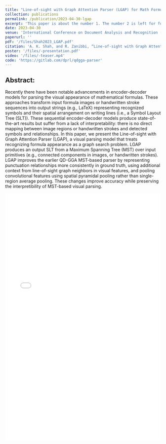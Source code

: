 ```yaml
---
title: "Line-of-sight with Graph Attention Parser (LGAP) for Math Formulas"
collection: publications
permalink: /publication/2023-04-30-lgap
excerpt: 'This paper is about the number 1. The number 2 is left for future work.'
date: 2023-04-30
venue: 'International Conference on Document Analysis and Recognition (ICDAR)'
paperurl: ''
pdf: '/files/Shah2023_LGAP.pdf'
citation: 'A. K. Shah, and R. Zanibbi, “Line-of-sight with Graph Attention Parser (LGAP) for Math Formulas” in Document Analysis and Recognition – ICDAR 2023, Cham, 2023, accepted. doi:'
poster: '/files/-presentation.pdf'
video: '/files/-teaser.mp4'
code: 'https://gitlab.com/dprl/qdgga-parser'
---
```


## Abstract:

Recently there have been notable advancements in encoder-decoder models for 
parsing the visual appearance of mathematical formulas. These approaches
transform input formula images or handwritten stroke sequences into output 
strings (e.g., LaTeX) representing recognized symbols and their spatial
arrangement on writing lines (i.e., a Symbol Layout Tree (SLT)). These
sequential encoder-decoder models
produce state-of-the-art results but suffer from a lack of
interpretability: there is no direct mapping between image regions or handwritten strokes 
and detected
symbols and relationships. In this paper, we present the Line-of-sight with 
Graph Attention Parser (LGAP), a visual parsing model that treats recognizing
formula appearance as a graph search
problem. LGAP produces an output SLT from a Maximum  Spanning Tree (MST) over
input primitives (e.g., connected components in images, or handwritten strokes).
LGAP improves the earlier QD-GGA MST-based parser by
representing punctuation relationships more consistently 
in ground truth,  using additional context from line-of-sight graph
neighbors in visual features, and pooling convolutional features using spatial
pyramidal pooling rather than single-region average pooling. These changes
improve accuracy while preserving the interpretibility of MST-based visual
parsing.

<iframe src="/files/Shah2023_LGAP.pdf" width="100%" height="800" frameborder="no" border="0" marginwidth="0" marginheight="0"></iframe>


<!-- **.bib:** -->

<!-- @InProceedings{10.1007/978-3-030-86331-9_2,\\ -->
<!-- author="**Shah, Ayush Kumar** and Dey, Abhisek and Zanibbi, Richard",\\ -->
<!-- editor="Llad{\'o}s, Josep and Lopresti, Daniel and Uchida, Seiichi",\\ -->
<!-- title="A Math Formula Extraction and Evaluation Framework for PDF Documents",\\ -->
<!-- booktitle="Document Analysis and Recognition -- ICDAR 2021",                 \\ -->
<!-- year="2021",                                                                 \\ -->
<!-- publisher="Springer International Publishing",                               \\ -->
<!-- address="Cham",                                                              \\ -->
<!-- pages="19--34",                                                              \\ -->
<!-- isbn="978-3-030-86331-9"                                                     \\ -->
<!-- } -->

<!-- {% include iframe_holder.html url="/files/237-teaser.mp4" width="560" height="325" %} -->
